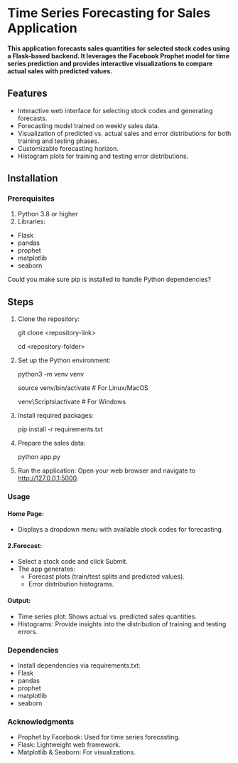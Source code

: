 # Time Series Forecasting for Sales Application

#### This application forecasts sales quantities for selected stock codes using a Flask-based backend. It leverages the Facebook Prophet model for time series prediction and provides interactive visualizations to compare actual sales with predicted values.

## Features
* Interactive web interface for selecting stock codes and generating forecasts.
* Forecasting model trained on weekly sales data.
* Visualization of predicted vs. actual sales and error distributions for both training and testing phases.
* Customizable forecasting horizon.
* Histogram plots for training and testing error distributions.

## Installation
### Prerequisites
1. Python 3.8 or higher
2. Libraries:
  * Flask
  * pandas
  * prophet
  * matplotlib
  * seaborn

Could you make sure pip is installed to handle Python dependencies?

## Steps
1. Clone the repository:

   git clone \<repository\-link\>
   
    cd \<repository\-folder\>

2. Set up the Python environment:

   python3 -m venv venv

   source venv/bin/activate  # For Linux/MacOS

   venv\Scripts\activate     # For Windows

3. Install required packages:

     pip install \-r requirements.txt


5. Prepare the sales data:

    python app.py

6. Run the application: Open your web browser and navigate to http://127.0.0.1:5000.

### Usage
#### Home Page:
* Displays a dropdown menu with available stock codes for forecasting.
#### 2.Forecast:
* Select a stock code and click Submit.
* The app generates:
    * Forecast plots (train/test splits and predicted values).
    * Error distribution histograms.
#### Output:
  * Time series plot: Shows actual vs. predicted sales quantities.
  * Histograms: Provide insights into the distribution of training and testing errors.

### Dependencies
* Install dependencies via requirements.txt:
* Flask
* pandas
* prophet
* matplotlib
* seaborn

### Acknowledgments
* Prophet by Facebook: Used for time series forecasting.
* Flask: Lightweight web framework.
* Matplotlib & Seaborn: For visualizations.




